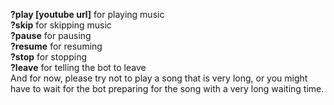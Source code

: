 **?play [youtube url]** for playing music<br/>
**?skip** for skipping music<br/>
**?pause** for pausing<br/>
**?resume** for resuming<br/>
**?stop** for stopping<br/>
**?leave** for telling the bot to leave<br/>
And for now, please try not to play a song that is very long, or you might have to wait for the bot preparing for the song with a very long waiting time.